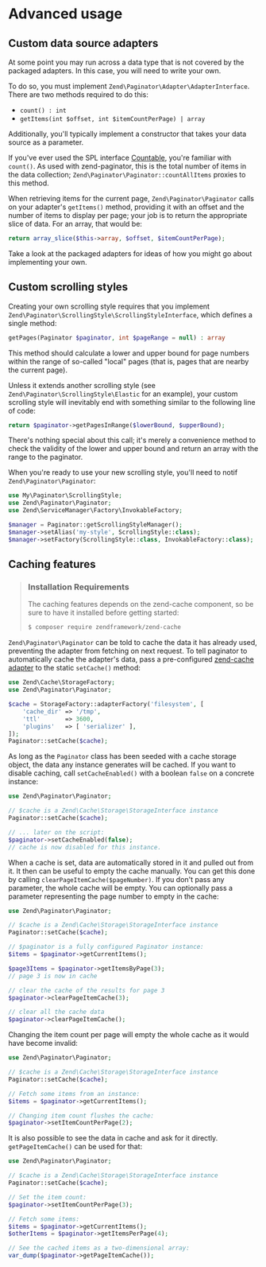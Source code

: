 # Advanced usage

## Custom data source adapters

At some point you may run across a data type that is not covered by the packaged
adapters. In this case, you will need to write your own.

To do so, you must implement `Zend\Paginator\Adapter\AdapterInterface`. There
are two methods required to do this:

- `count() : int`
- `getItems(int $offset, int $itemCountPerPage) | array`

Additionally, you'll typically implement a constructor that takes your data
source as a parameter.

If you've ever used the SPL interface [Countable](http://php.net/Countable),
you're familiar with `count()`. As used with zend-paginator, this is the total
number of items in the data collection; `Zend\Paginator\Paginator::countAllItems`
proxies to this method.

When retrieving items for the current page, `Zend\Paginator\Paginator` calls on
your adapter's `getItems()` method, providing it with an offset and the number
of items to display per page; your job is to return the appropriate slice of
data. For an array, that would be:

```php
return array_slice($this->array, $offset, $itemCountPerPage);
```

Take a look at the packaged adapters for ideas of how you might go about
implementing your own.

## Custom scrolling styles

Creating your own scrolling style requires that you implement
`Zend\Paginator\ScrollingStyle\ScrollingStyleInterface`, which defines a single
method:

```php
getPages(Paginator $paginator, int $pageRange = null) : array
```

This method should calculate a lower and upper bound for page numbers within the
range of so-called "local" pages (that is, pages that are nearby the current
page).

Unless it extends another scrolling style (see
`Zend\Paginator\ScrollingStyle\Elastic` for an example), your custom scrolling
style will inevitably end with something similar to the following line of code:

```php
return $paginator->getPagesInRange($lowerBound, $upperBound);
```

There's nothing special about this call; it's merely a convenience method to
check the validity of the lower and upper bound and return an array with the range
to the paginator.

When you're ready to use your new scrolling style, you'll need to notif
`Zend\Paginator\Paginator`:

```php
use My\Paginator\ScrollingStyle;
use Zend\Paginator\Paginator;
use Zend\ServiceManager\Factory\InvokableFactory;

$manager = Paginator::getScrollingStyleManager();
$manager->setAlias('my-style', ScrollingStyle::class);
$manager->setFactory(ScrollingStyle::class, InvokableFactory::class);
```

## Caching features

> ### Installation Requirements
>
> The caching features depends on the zend-cache component, so be sure to have
> it installed before getting started:
>
> ```bash
> $ composer require zendframework/zend-cache
> ```

`Zend\Paginator\Paginator` can be told to cache the data it has already used,
preventing the adapter from fetching on next request. To tell
paginator to automatically cache the adapter's data, pass a pre-configured
[zend-cache adapter](https://zendframework.github.io/zend-cache/storage/adapter/)
to the static `setCache()` method:

```php
use Zend\Cache\StorageFactory;
use Zend\Paginator\Paginator;

$cache = StorageFactory::adapterFactory('filesystem', [
    'cache_dir' => '/tmp',
    'ttl'       => 3600,
    'plugins'   => [ 'serializer' ],
]);
Paginator::setCache($cache);
```

As long as the `Paginator` class has been seeded with a cache storage object,
the data any instance generates will be cached. If you want to disable caching, call
`setCacheEnabled()` with a boolean `false` on a concrete instance:

```php
use Zend\Paginator\Paginator;

// $cache is a Zend\Cache\Storage\StorageInterface instance
Paginator::setCache($cache);

// ... later on the script:
$paginator->setCacheEnabled(false);
// cache is now disabled for this instance.
```

When a cache is set, data are automatically stored in it and pulled out from it.
It then can be useful to empty the cache manually. You can get this done by
calling `clearPageItemCache($pageNumber)`. If you don't pass any parameter, the
whole cache will be empty. You can optionally pass a parameter representing the
page number to empty in the cache:

```php
use Zend\Paginator\Paginator;

// $cache is a Zend\Cache\Storage\StorageInterface instance
Paginator::setCache($cache);

// $paginator is a fully configured Paginator instance:
$items = $paginator->getCurrentItems();

$page3Items = $paginator->getItemsByPage(3);
// page 3 is now in cache

// clear the cache of the results for page 3
$paginator->clearPageItemCache(3);

// clear all the cache data
$paginator->clearPageItemCache();
```

Changing the item count per page will empty the whole cache as it would have
become invalid:

```php
use Zend\Paginator\Paginator;

// $cache is a Zend\Cache\Storage\StorageInterface instance
Paginator::setCache($cache);

// Fetch some items from an instance:
$items = $paginator->getCurrentItems();

// Changing item count flushes the cache:
$paginator->setItemCountPerPage(2);
```

It is also possible to see the data in cache and ask for it directly.
`getPageItemCache()` can be used for that:

```php
use Zend\Paginator\Paginator;

// $cache is a Zend\Cache\Storage\StorageInterface instance
Paginator::setCache($cache);

// Set the item count:
$paginator->setItemCountPerPage(3);

// Fetch some items:
$items = $paginator->getCurrentItems();
$otherItems = $paginator->getItemsPerPage(4);

// See the cached items as a two-dimensional array:
var_dump($paginator->getPageItemCache());
```
